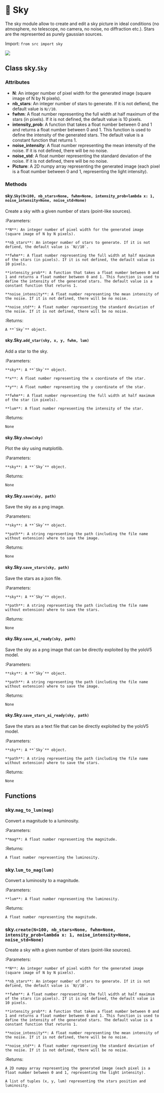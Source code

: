 # 🌟 Sky

The sky module allow to create and edit a sky picture in ideal conditions (no atmosphere, no telescope, no camera, no noise, no diffraction etc.). Stars are the represented as purely gaussian sources.

Import: `from src import sky`

![](img/2023-01-30-14-11-16.png)

## Class sky.`Sky`

### Attributes

- **N**: An integer number of pixel width for the generated image (square image of N by N pixels).
- **nb_stars**: An integer number of stars to generate. If it is not defiend, the default value is `N//10`.
- **fwhm**: A float number representing the full width at half maximum of the stars (in pixels). If it is not defined, the default value is 10 pixels.
- **intensity_prob**: A function that takes a float number between 0 and 1 and returns a float number between 0 and 1. This function is used to define the intensity of the generated stars. The default value is a constant function that returns 1.
- **noise_intensity**: A float number representing the mean intensity of the noise. If it is not defined, there will be no noise.
- **noise_std**: A float number representing the standard deviation of the noise. If it is not defined, there will be no noise.
- **Picture**: A 2D numpy array representing the generated image (each pixel is a float number between 0 and 1, representing the light intensity).

### Methods

#### sky.`Sky(N=100, nb_stars=None, fwhm=None, intensity_prob=lambda x: 1, noise_intensity=None, noise_std=None)`

Create a sky with a given number of stars (point-like sources).

:Parameters:

    **N**: An integer number of pixel width for the generated image (square image of N by N pixels).

    **nb_stars**: An integer number of stars to generate. If it is not defiend, the default value is `N//10`.

    **fwhm**: A float number representing the full width at half maximum of the stars (in pixels). If it is not defined, the default value is 10 pixels.

    **intensity_prob**: A function that takes a float number between 0 and 1 and returns a float number between 0 and 1. This function is used to define the intensity of the generated stars. The default value is a constant function that returns 1.

    **noise_intensity**: A float number representing the mean intensity of the noise. If it is not defined, there will be no noise.

    **noise_std**: A float number representing the standard deviation of the noise. If it is not defined, there will be no noise.

:Returns:

    A **`Sky`** object.

#### sky.Sky.`add_star(sky, x, y, fwhm, lum)`

Add a star to the sky.

:Parameters:

    **sky**: A **`Sky`** object.

    **x**: A float number representing the x coordinate of the star.

    **y**: A float number representing the y coordinate of the star.

    **fwhm**: A float number representing the full width at half maximum of the star (in pixels).

    **lum**: A float number representing the intensity of the star.

:Returns:

    None

#### sky.Sky.`show(sky)`

Plot the sky using matplotlib.

:Parameters:

    **sky**: A **`Sky`** object.

:Returns:

    None

#### sky.Sky.`save(sky, path)`

Save the sky as a png image.

:Parameters:

    **sky**: A **`Sky`** object.

    **path**: A string representing the path (including the file name without extension) where to save the image.

:Returns:
    
    None

#### sky.Sky.`save_stars(sky, path)`

Save the stars as a json file.

:Parameters:

    **sky**: A **`Sky`** object.

    **path**: A string representing the path (including the file name without extension) where to save the stars.

:Returns:

    None

#### sky.Sky.`save_ai_ready(sky, path)`

Save the sky as a png image that can be directly exploited by the yoloV5 model.

:Parameters:

    **sky**: A **`Sky`** object.

    **path**: A string representing the path (including the file name without extension) where to save the image.

:Returns:

    None

#### sky.Sky.`save_stars_ai_ready(sky, path)`

Save the stars as a text file that can be directly exploited by the yoloV5 model.

:Parameters:

    **sky**: A **`Sky`** object.

    **path**: A string representing the path (including the file name without extension) where to save the stars.

:Returns:

    None

## Functions

### sky.`mag_to_lum(mag)`

Convert a magnitude to a luminosity.

:Parameters:

    **mag**: A float number representing the magnitude.

:Returns:

    A float number representing the luminosity.

### sky.`lum_to_mag(lum)`

Convert a luminosity to a magnitude.

:Parameters:

    **lum**: A float number representing the luminosity.

:Returns:

    A float number representing the magnitude.

### sky.`create(N=100, nb_stars=None, fwhm=None, intensity_prob=lambda x: 1, noise_intensity=None, noise_std=None)`

Create a sky with a given number of stars (point-like sources).

:Parameters:

    **N**: An integer number of pixel width for the generated image (square image of N by N pixels).

    **nb_stars**: An integer number of stars to generate. If it is not defiend, the default value is `N//10`.

    **fwhm**: A float number representing the full width at half maximum of the stars (in pixels). If it is not defined, the default value is 10 pixels.

    **intensity_prob**: A function that takes a float number between 0 and 1 and returns a float number between 0 and 1. This function is used to define the intensity of the generated stars. The default value is a constant function that returns 1.

    **noise_intensity**: A float number representing the mean intensity of the noise. If it is not defined, there will be no noise.

    **noise_std**: A float number representing the standard deviation of the noise. If it is not defined, there will be no noise.

:Returns:

    A 2D numpy array representing the generated image (each pixel is a float number between 0 and 1, representing the light intensity).

    A list of tuples (x, y, lum) representing the stars position and luminosity.
